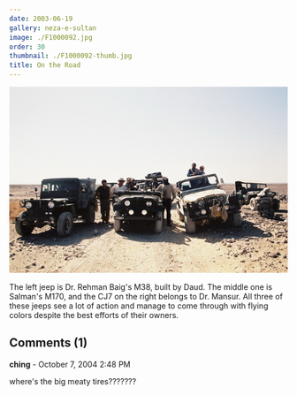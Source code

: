 ```yaml
---
date: 2003-06-19
gallery: neza-e-sultan
image: ./F1000092.jpg
order: 30
thumbnail: ./F1000092-thumb.jpg
title: On the Road
---
```


![On the Road](./F1000092.jpg)

The left jeep is Dr. Rehman Baig's M38, built by Daud. The middle one is Salman's M170, and the CJ7 on the right belongs to Dr. Mansur. All three of these jeeps see a lot of action and manage to come through with flying colors despite the best efforts of their owners.

<div id="comments">

## Comments (1)

<div id="comment">

**ching** - October  7, 2004  2:48 PM

where's the big meaty tires???????

</div>

</div>